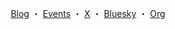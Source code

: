 <div align="center">

[Blog](https://note.com/fec_kansai) ・ [Events](https://fec-kansai.connpass.com/) ・ [X](https://x.com/fec_kansai) ・ [Bluesky](https://bsky.app/profile/fec-kansai.bsky.social) ・ [Org](https://k3jp.jp/)

</div>
